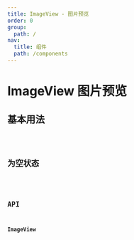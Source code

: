 ```yaml
---
title: ImageView - 图片预览
order: 0
group:
  path: /
nav:
  title: 组件
  path: /components
---
```


# ImageView 图片预览

## 基本用法

<code src="./demos/init" />

## 为空状态

<code src="./demos/empty" />

## API

### ImageView
